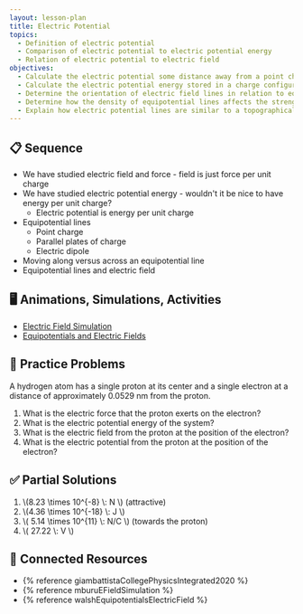 ```yaml
---
layout: lesson-plan
title: Electric Potential
topics:
  - Definition of electric potential
  - Comparison of electric potential to electric potential energy
  - Relation of electric potential to electric field
objectives:
  - Calculate the electric potential some distance away from a point charge
  - Calculate the electric potential energy stored in a charge configuration from a given electric potential
  - Determine the orientation of electric field lines in relation to equipotential surfaces
  - Determine how the density of equipotential lines affects the strength of the electric field
  - Explain how electric potential lines are similar to a topographical map
---
```


## 📋 Sequence

* We have studied electric field and force - field is just force per unit charge
* We have studied electric potential energy - wouldn't it be nice to have energy per unit charge?
  * Electric potential is energy per unit charge
* Equipotential lines
  * Point charge
  * Parallel plates of charge
  * Electric dipole
* Moving along versus across an equipotential line
* Equipotential lines and electric field

## 🖥️ Animations, Simulations, Activities

* [Electric Field Simulation](https://icphysweb.z13.web.core.windows.net/simulation.html)
* [Equipotentials and Electric Fields](https://ophysics.com/em9.html)

## 📝 Practice Problems

A hydrogen atom has a single proton at its center and a single electron at a distance of approximately 0.0529 nm from the proton.

1. What is the electric force that the proton exerts on the electron?
2. What is the electric potential energy of the system?
3. What is the electric field from the proton at the position of the electron?
4. What is the electric potential from the proton at the position of the electron?

## ✅ Partial Solutions

1. \\(8.23 \times 10^{-8} \\: N \\) (attractive)
2. \\(4.36 \times 10^{-18} \\: J \\)
3. \\( 5.14 \times 10^{11} \\: N/C \\) (towards the proton)
4. \\( 27.22 \\: V \\)

## 📘 Connected Resources

* {% reference giambattistaCollegePhysicsIntegrated2020 %}
* {% reference mburuEFieldSimulation %}
* {% reference walshEquipotentialsElectricField %}

